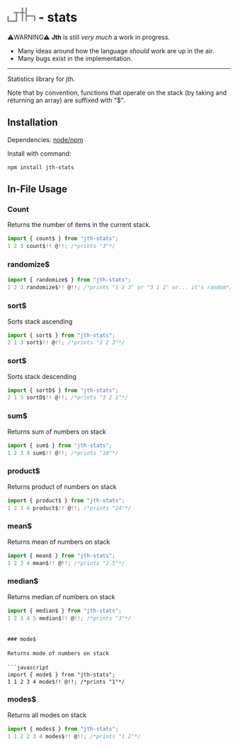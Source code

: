 # <img src="./logo.svg" alt="jth" style="height:32px" height="32"> - stats

⚠️WARNING⚠️
**Jth** is still _very much_ a work in progress.

- Many ideas around how the language _should_ work
  are up in the air.
- Many bugs exist in the implementation.

<hr >
Statistics library for jth.

Note that by convention,
functions that operate
on the stack (by taking and returning an array) are suffixed with "$".

## Installation

Dependencies: [node/npm](https://nodejs.org)

Install with command:

```
npm install jth-stats
```

## In-File Usage

### Count

Returns the number of items in the current stack.

```javascript
import { count$ } from "jth-stats";
1 2 3 count$!! @!!; /*prints "3"*/
```

### randomize$

```javascript
import { randomize$ } from "jth-stats";
1 2 3 randomize$!! @!!; /*prints "1 2 3" or "3 1 2" or... it's random*/
```

### sort$

Sorts stack ascending

```javascript
import { sort$ } from "jth-stats";
2 1 3 sort$!! @!!; /*prints "1 2 3"*/
```

### sort$

Sorts stack descending

```javascript
import { sortD$ } from "jth-stats";
2 1 3 sortD$!! @!!; /*prints "3 2 1"*/
```

### sum$

Returns sum of numbers on stack

```javascript
import { sum$ } from "jth-stats";
1 2 3 4 sum$!! @!!; /*prints "10"*/
```

### product$

Returns product of numbers on stack

```javascript
import { product$ } from "jth-stats";
1 2 3 4 product$!! @!!; /*prints "24"*/
```

### mean$

Returns mean of numbers on stack

```javascript
import { mean$ } from "jth-stats";
1 2 3 4 mean$!! @!!; /*prints "2.5"*/
```

### median$

Returns median of numbers on stack

```javascript
import { median$ } from "jth-stats";
1 2 3 4 5 median$!! @!!; /*prints "3"*/
```

````

### mode$

Returns mode of numbers on stack

```javascript
import { mode$ } from "jth-stats";
1 1 2 3 4 mode$!! @!!; /*prints "1"*/
````

### modes$

Returns all modes on stack

```javascript
import { modes$ } from "jth-stats";
1 1 2 2 3 4 modes$!! @!!; /*prints "1 2"*/
```
